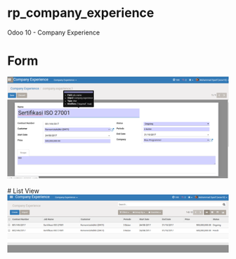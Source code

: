 # rp_company_experience
Odoo 10 - Company Experience

# Form
<div>
   <img class="oe_picture oe_screenshot" src="static/description/ss_00.png">
</div>
<br/>
# List View
<div>
   <img class="oe_picture oe_screenshot" src="static/description/ss_01.png">
</div>
